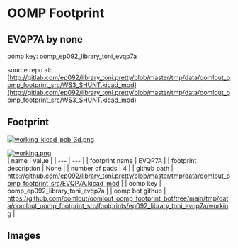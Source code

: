 # OOMP Footprint  
## EVQP7A  by none  
  
oomp key: oomp_ep092_library_toni_evqp7a  
  
source repo at: [http://gitlab.com/ep092/library_toni.pretty/blob/master/tmp/data/oomlout_oomp_footprint_src/WS3_SHUNT.kicad_mod](http://gitlab.com/ep092/library_toni.pretty/blob/master/tmp/data/oomlout_oomp_footprint_src/WS3_SHUNT.kicad_mod)  
## Footprint  
  
[![working_kicad_pcb_3d.png](working_kicad_pcb_3d_600.png)](working_kicad_pcb_3d.png)  
  
[![working.png](working_600.png)](working.png)  
| name | value | 
| --- | --- | 
| footprint name | EVQP7A | 
| footprint description | None | 
| number of pads | 4 | 
| github path | http://github.com/ep092/library_toni.pretty/blob/master/tmp/data/oomlout_oomp_footprint_src/EVQP7A.kicad_mod | 
| oomp key | oomp_ep092_library_toni_evqp7a | 
| oomp bot github | https://github.com/oomlout/oomlout_oomp_footprint_bot/tree/main/tmp/data/oomlout_oomp_footprint_src/footprints/ep092_library_toni_evqp7a/working | 
## Images  
